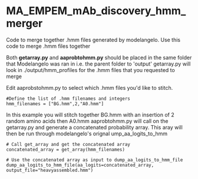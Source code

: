 # MA_EMPEM_mAb_discovery_hmm_merger

Code to merge together .hmm files generated by modelangelo.
Use this code to merge .hmm files together

Both **getarray.py** and **aaprobtohmm.py** should be placed in the same folder that Modelangelo was ran in
i.e. the parent folder to 'output'
getarray.py will look in ./output/hmm_profiles for the .hmm files that you requested to merge

Edit aaprobstohmm.py to select which .hmm files you'd like to stitch.

```
#Define the list of .hmm filenames and integers
hmm_filenames = ["BG.hmm",2,"A0.hmm"]
```

In this example you will stitch together BG.hmm with an insertion of 2 random amino acids then A0.hmm
aaprobtohmm.py will call on the getarray.py and generate a concatenated probability array.
This aray will then be run through modelangelo's orignal ump_aa_logits_to_hmm

```
# Call get_array and get the concatenated array
concatenated_array = get_array(hmm_filenames)

# Use the concatenated array as input to dump_aa_logits_to_hmm_file
dump_aa_logits_to_hmm_file(aa_logits=concatenated_array, output_file="heavyassembled.hmm")
```
